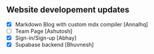  ## Website developement updates

 - [x] Markdown Blog with custom mdx compiler [Annalhq] 
 - [ ] Team Page [Ashutosh]
 - [x] Sign-in/Sign-up [Abhay]
 - [x] Supabase backend [Bhuvnesh]